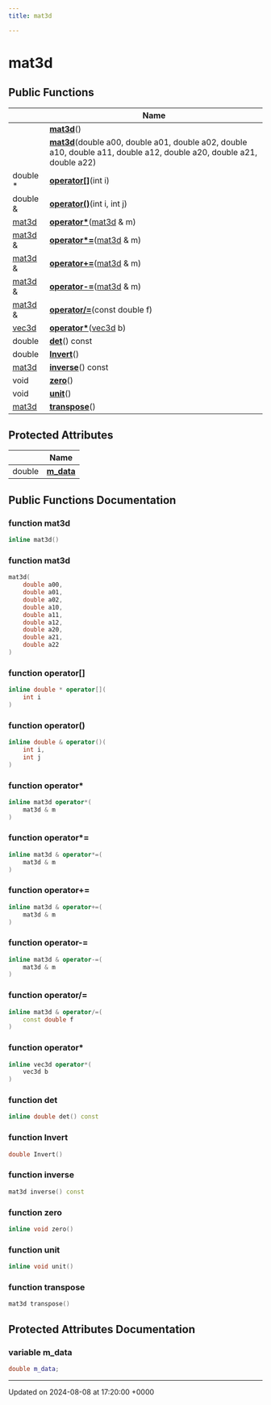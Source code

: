 ```yaml
---
title: mat3d

---
```


# mat3d





## Public Functions

|                | Name           |
| -------------- | -------------- |
| | **[mat3d](../Classes/classmat3d.md#function-mat3d)**() |
| | **[mat3d](../Classes/classmat3d.md#function-mat3d)**(double a00, double a01, double a02, double a10, double a11, double a12, double a20, double a21, double a22) |
| double * | **[operator[]](../Classes/classmat3d.md#function-operator[])**(int i) |
| double & | **[operator()](../Classes/classmat3d.md#function-operator())**(int i, int j) |
| [mat3d](../Classes/classmat3d.md) | **[operator*](../Classes/classmat3d.md#function-operator*)**([mat3d](../Classes/classmat3d.md) & m) |
| [mat3d](../Classes/classmat3d.md) & | **[operator*=](../Classes/classmat3d.md#function-operator*=)**([mat3d](../Classes/classmat3d.md) & m) |
| [mat3d](../Classes/classmat3d.md) & | **[operator+=](../Classes/classmat3d.md#function-operator+=)**([mat3d](../Classes/classmat3d.md) & m) |
| [mat3d](../Classes/classmat3d.md) & | **[operator-=](../Classes/classmat3d.md#function-operator-=)**([mat3d](../Classes/classmat3d.md) & m) |
| [mat3d](../Classes/classmat3d.md) & | **[operator/=](../Classes/classmat3d.md#function-operator/=)**(const double f) |
| [vec3d](../Classes/classvec3d.md) | **[operator*](../Classes/classmat3d.md#function-operator*)**([vec3d](../Classes/classvec3d.md) b) |
| double | **[det](../Classes/classmat3d.md#function-det)**() const |
| double | **[Invert](../Classes/classmat3d.md#function-invert)**() |
| [mat3d](../Classes/classmat3d.md) | **[inverse](../Classes/classmat3d.md#function-inverse)**() const |
| void | **[zero](../Classes/classmat3d.md#function-zero)**() |
| void | **[unit](../Classes/classmat3d.md#function-unit)**() |
| [mat3d](../Classes/classmat3d.md) | **[transpose](../Classes/classmat3d.md#function-transpose)**() |

## Protected Attributes

|                | Name           |
| -------------- | -------------- |
| double | **[m_data](../Classes/classmat3d.md#variable-m-data)**  |

## Public Functions Documentation

### function mat3d

```cpp
inline mat3d()
```


### function mat3d

```cpp
mat3d(
    double a00,
    double a01,
    double a02,
    double a10,
    double a11,
    double a12,
    double a20,
    double a21,
    double a22
)
```


### function operator[]

```cpp
inline double * operator[](
    int i
)
```


### function operator()

```cpp
inline double & operator()(
    int i,
    int j
)
```


### function operator*

```cpp
inline mat3d operator*(
    mat3d & m
)
```


### function operator*=

```cpp
inline mat3d & operator*=(
    mat3d & m
)
```


### function operator+=

```cpp
inline mat3d & operator+=(
    mat3d & m
)
```


### function operator-=

```cpp
inline mat3d & operator-=(
    mat3d & m
)
```


### function operator/=

```cpp
inline mat3d & operator/=(
    const double f
)
```


### function operator*

```cpp
inline vec3d operator*(
    vec3d b
)
```


### function det

```cpp
inline double det() const
```


### function Invert

```cpp
double Invert()
```


### function inverse

```cpp
mat3d inverse() const
```


### function zero

```cpp
inline void zero()
```


### function unit

```cpp
inline void unit()
```


### function transpose

```cpp
mat3d transpose()
```


## Protected Attributes Documentation

### variable m_data

```cpp
double m_data;
```


-------------------------------

Updated on 2024-08-08 at 17:20:00 +0000